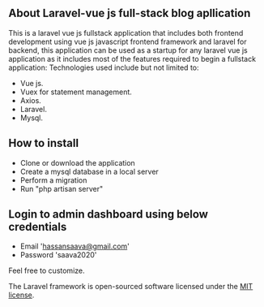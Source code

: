 

## About Laravel-vue js full-stack blog apllication

This is a laravel vue js fullstack application that includes both frontend development using vue js javascript frontend framework and laravel for backend, 
this application can be used as a startup for any laravel vue js application as it includes most of the features required to begin a fullstack application:
Technologies used include but not limited to:

- Vue js.
- Vuex for statement management.
- Axios.
- Laravel.
- Mysql.


## How to install

- Clone or download the application
- Create a mysql database in a local server
- Perform a migration
- Run "php artisan server"


## Login to admin dashboard using below credentials
- Email 'hassansaava@gmail.com'
- Password 'saava2020'

Feel free to customize.



The Laravel framework is open-sourced software licensed under the [MIT license](https://opensource.org/licenses/MIT).
